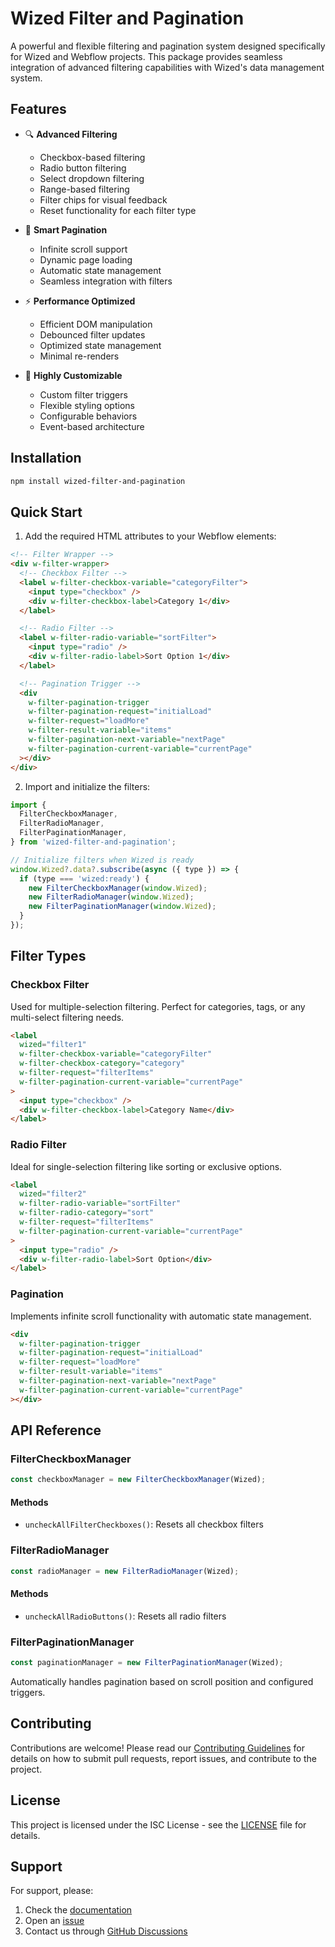 # Wized Filter and Pagination

A powerful and flexible filtering and pagination system designed specifically for Wized and Webflow projects. This package provides seamless integration of advanced filtering capabilities with Wized's data management system.

## Features

- 🔍 **Advanced Filtering**

  - Checkbox-based filtering
  - Radio button filtering
  - Select dropdown filtering
  - Range-based filtering
  - Filter chips for visual feedback
  - Reset functionality for each filter type

- 📄 **Smart Pagination**

  - Infinite scroll support
  - Dynamic page loading
  - Automatic state management
  - Seamless integration with filters

- ⚡ **Performance Optimized**

  - Efficient DOM manipulation
  - Debounced filter updates
  - Optimized state management
  - Minimal re-renders

- 🔧 **Highly Customizable**
  - Custom filter triggers
  - Flexible styling options
  - Configurable behaviors
  - Event-based architecture

## Installation

```bash
npm install wized-filter-and-pagination
```

## Quick Start

1. Add the required HTML attributes to your Webflow elements:

```html
<!-- Filter Wrapper -->
<div w-filter-wrapper>
  <!-- Checkbox Filter -->
  <label w-filter-checkbox-variable="categoryFilter">
    <input type="checkbox" />
    <div w-filter-checkbox-label>Category 1</div>
  </label>

  <!-- Radio Filter -->
  <label w-filter-radio-variable="sortFilter">
    <input type="radio" />
    <div w-filter-radio-label>Sort Option 1</div>
  </label>

  <!-- Pagination Trigger -->
  <div
    w-filter-pagination-trigger
    w-filter-pagination-request="initialLoad"
    w-filter-request="loadMore"
    w-filter-result-variable="items"
    w-filter-pagination-next-variable="nextPage"
    w-filter-pagination-current-variable="currentPage"
  ></div>
</div>
```

2. Import and initialize the filters:

```javascript
import {
  FilterCheckboxManager,
  FilterRadioManager,
  FilterPaginationManager,
} from 'wized-filter-and-pagination';

// Initialize filters when Wized is ready
window.Wized?.data?.subscribe(async ({ type }) => {
  if (type === 'wized:ready') {
    new FilterCheckboxManager(window.Wized);
    new FilterRadioManager(window.Wized);
    new FilterPaginationManager(window.Wized);
  }
});
```

## Filter Types

### Checkbox Filter

Used for multiple-selection filtering. Perfect for categories, tags, or any multi-select filtering needs.

```html
<label
  wized="filter1"
  w-filter-checkbox-variable="categoryFilter"
  w-filter-checkbox-category="category"
  w-filter-request="filterItems"
  w-filter-pagination-current-variable="currentPage"
>
  <input type="checkbox" />
  <div w-filter-checkbox-label>Category Name</div>
</label>
```

### Radio Filter

Ideal for single-selection filtering like sorting or exclusive options.

```html
<label
  wized="filter2"
  w-filter-radio-variable="sortFilter"
  w-filter-radio-category="sort"
  w-filter-request="filterItems"
  w-filter-pagination-current-variable="currentPage"
>
  <input type="radio" />
  <div w-filter-radio-label>Sort Option</div>
</label>
```

### Pagination

Implements infinite scroll functionality with automatic state management.

```html
<div
  w-filter-pagination-trigger
  w-filter-pagination-request="initialLoad"
  w-filter-request="loadMore"
  w-filter-result-variable="items"
  w-filter-pagination-next-variable="nextPage"
  w-filter-pagination-current-variable="currentPage"
></div>
```

## API Reference

### FilterCheckboxManager

```javascript
const checkboxManager = new FilterCheckboxManager(Wized);
```

#### Methods

- `uncheckAllFilterCheckboxes()`: Resets all checkbox filters

### FilterRadioManager

```javascript
const radioManager = new FilterRadioManager(Wized);
```

#### Methods

- `uncheckAllRadioButtons()`: Resets all radio filters

### FilterPaginationManager

```javascript
const paginationManager = new FilterPaginationManager(Wized);
```

Automatically handles pagination based on scroll position and configured triggers.

## Contributing

Contributions are welcome! Please read our [Contributing Guidelines](CONTRIBUTING.md) for details on how to submit pull requests, report issues, and contribute to the project.

## License

This project is licensed under the ISC License - see the [LICENSE](LICENSE) file for details.

## Support

For support, please:

1. Check the [documentation](https://github.com/aonnoy/wized-filter-pagination)
2. Open an [issue](https://github.com/aonnoy/wized-filter-pagination/issues)
3. Contact us through [GitHub Discussions](https://github.com/aonnoy/wized-filter-pagination/discussions)

